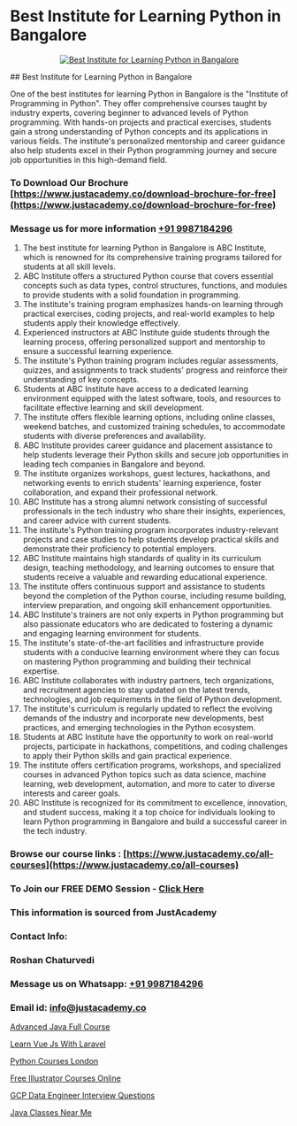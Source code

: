 # Best Institute for Learning Python in Bangalore

<p align="center">
  <a href="https://justacademy.co/course-detail/python-training">
    <img src="https://justacademy.co/storage2/course_image/1709713400_course_image.webp" alt="Best Institute for Learning Python in Bangalore">
  </a>
</p>
## Best Institute for Learning Python in Bangalore

One of the best institutes for learning Python in Bangalore is the "Institute of Programming in Python". They offer comprehensive courses taught by industry experts, covering beginner to advanced levels of Python programming. With hands-on projects and practical exercises, students gain a strong understanding of Python concepts and its applications in various fields. The institute's personalized mentorship and career guidance also help students excel in their Python programming journey and secure job opportunities in this high-demand field.
### To Download Our Brochure [https://www.justacademy.co/download-brochure-for-free](https://www.justacademy.co/download-brochure-for-free)
### Message us for more information [+91 9987184296](https://api.whatsapp.com/send?phone=919987184296)
1) The best institute for learning Python in Bangalore is ABC Institute, which is renowned for its comprehensive training programs tailored for students at all skill levels.
2) ABC Institute offers a structured Python course that covers essential concepts such as data types, control structures, functions, and modules to provide students with a solid foundation in programming.
3) The institute's training program emphasizes hands-on learning through practical exercises, coding projects, and real-world examples to help students apply their knowledge effectively.
4) Experienced instructors at ABC Institute guide students through the learning process, offering personalized support and mentorship to ensure a successful learning experience.
5) The institute's Python training program includes regular assessments, quizzes, and assignments to track students' progress and reinforce their understanding of key concepts.
6) Students at ABC Institute have access to a dedicated learning environment equipped with the latest software, tools, and resources to facilitate effective learning and skill development.
7) The institute offers flexible learning options, including online classes, weekend batches, and customized training schedules, to accommodate students with diverse preferences and availability.
8) ABC Institute provides career guidance and placement assistance to help students leverage their Python skills and secure job opportunities in leading tech companies in Bangalore and beyond.
9) The institute organizes workshops, guest lectures, hackathons, and networking events to enrich students' learning experience, foster collaboration, and expand their professional network.
10) ABC Institute has a strong alumni network consisting of successful professionals in the tech industry who share their insights, experiences, and career advice with current students.
11) The institute's Python training program incorporates industry-relevant projects and case studies to help students develop practical skills and demonstrate their proficiency to potential employers.
12) ABC Institute maintains high standards of quality in its curriculum design, teaching methodology, and learning outcomes to ensure that students receive a valuable and rewarding educational experience.
13) The institute offers continuous support and assistance to students beyond the completion of the Python course, including resume building, interview preparation, and ongoing skill enhancement opportunities.
14) ABC Institute's trainers are not only experts in Python programming but also passionate educators who are dedicated to fostering a dynamic and engaging learning environment for students.
15) The institute's state-of-the-art facilities and infrastructure provide students with a conducive learning environment where they can focus on mastering Python programming and building their technical expertise.
16) ABC Institute collaborates with industry partners, tech organizations, and recruitment agencies to stay updated on the latest trends, technologies, and job requirements in the field of Python development.
17) The institute's curriculum is regularly updated to reflect the evolving demands of the industry and incorporate new developments, best practices, and emerging technologies in the Python ecosystem.
18) Students at ABC Institute have the opportunity to work on real-world projects, participate in hackathons, competitions, and coding challenges to apply their Python skills and gain practical experience.
19) The institute offers certification programs, workshops, and specialized courses in advanced Python topics such as data science, machine learning, web development, automation, and more to cater to diverse interests and career goals.
20) ABC Institute is recognized for its commitment to excellence, innovation, and student success, making it a top choice for individuals looking to learn Python programming in Bangalore and build a successful career in the tech industry.

### Browse our course links : [https://www.justacademy.co/all-courses](https://www.justacademy.co/all-courses) 
### To Join our FREE DEMO Session - [Click Here](https://www.justacademy.co/register-for-course-demo)


### This information is sourced from JustAcademy
### Contact Info:
### Roshan Chaturvedi
### Message us on Whatsapp: [+91 9987184296](https://api.whatsapp.com/send?phone=919987184296)
### Email id: [info@justacademy.co](mailto:info@justacademy.co)
                
[Advanced Java Full Course](https://www.linkedin.com/pulse/advanced-java-full-course-justacademy-delhi-lwh7c?trackingId=6nZRNuIotAuEYvtE%2BFNNGA%3D%3D&lipi=urn%3Ali%3Apage%3Ad_flagship3_company_admin%3BwYu9zKHBRZajlu4pteaL6Q%3D%3D)

[Learn Vue Js With Laravel](https://www.linkedin.com/pulse/learn-vue-js-laravel-justacademy-bay-area-tw69c?trackingId=Kdki8anzIiRfMWI8afrxcA%3D%3D&lipi=urn%3Ali%3Apage%3Ad_flagship3_company_admin%3BF16vFVlwTBq9N188C2SLQg%3D%3D)

[Python Courses London](https://medium.com/@kumarishimmi99/python-courses-london-54229042a6a5)

[Free Illustrator Courses Online](https://medium.com/@akanshapatil/free-illustrator-courses-online-013d4a078a23)

[GCP Data Engineer Interview Questions](https://justacademyin.github.io/justacademy/gcp-data-engineer-interview-questions)

[Java Classes Near Me](https://justacademyin.github.io/justacademy/java-classes-near-me)

